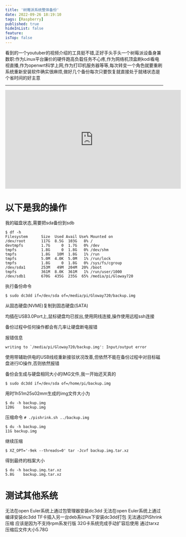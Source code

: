 ```yaml
---
title: '树莓派系统整体备份'
date: 2022-09-26 18:19:10
tags: [Raspberry]
published: true
hideInList: false
feature: 
isTop: false
---
```


看到的一个youtuber的视频介绍的工具挺不错,正好手头手头一个树莓派设备身兼数职:作为Linux平台廉价的硬件跑高负载任务不心疼,作为网络机顶盒刷kodi看电视直播,作为openwrt科学上网,作为打印机服务器等等,每次转变一个角色就要重刷系统重新安装软件确实很麻烦,做好几个备份每次只要恢复就直接处于就绪状态是个省时间的好主意

----

<iframe width="560" height="315" src="https://www.youtube.com/embed/k61s3_7nyS0" title="YouTube video player" frameborder="0" allow="accelerometer; autoplay; clipboard-write; encrypted-media; gyroscope; picture-in-picture" allowfullscreen></iframe>


# 以下是我的操作

我的磁盘状态,需要把sda备份到sdb
```
$ df -h
Filesystem      Size  Used Avail Use% Mounted on
/dev/root       117G  8.5G  103G   8% /
devtmpfs        1.7G     0  1.7G   0% /dev
tmpfs           1.8G     0  1.8G   0% /dev/shm
tmpfs           1.8G   10M  1.8G   1% /run
tmpfs           5.0M  4.0K  5.0M   1% /run/lock
tmpfs           1.8G     0  1.8G   0% /sys/fs/cgroup
/dev/sda1       253M   49M  204M  20% /boot
tmpfs           361M  8.0K  361M   1% /run/user/1000
/dev/sdb1       670G  435G  235G  65% /media/pi/Gloway720
```

执行备份命令

`$ sudo dc3dd if=/dev/sda of=/media/pi/Gloway720/backup.img`

从固态硬盘(NVME)复制到固态硬盘(SATA)

均插在USB3.0Port上,鼠标键盘均已拔出,使用网线连接,操作使用远程ssh连接

备份过程中任何操作都会有几率让硬盘断电报错

报错信息

```
writing to `/media/pi/Gloway720/backup.img': Input/output error
```
使用带辅助供电的USB线缆重新接驳状况改善,但依然不能在备份过程中对目标磁盘进行IO操作,否则依然报错

备份会生成与硬盘相同大小的IMG文件,我一开始还天真的

`$ sudo dc3dd if=/dev/sda of=/home/pi/backup.img`

用时1h51m25s02mm生成的img文件大小为
```
$ du -h backup.img
120G	backup.img
```

压缩命令
`# ./pishrink.sh ../backup.img`
```
$ du -h backup.img
11G	backup.img
```
继续压缩

`$ XZ_OPT='-9ek --threads=0' tar -Jcvf backup.img.tar.xz`

得到最终的档案大小
```
$ du -h backup.img.tar.xz
5.8G	backup.img.tar.xz
```
# 测试其他系统
无法在open Euler系统上通过包管理器安装dc3dd
无法在open Euler系统上通过编译安装dc3dd
TF卡插入另一台deb系linux下安装dc3dd打包
无法通过PiShrink压缩 应该是因为不支持rpm系发行版
32G卡系统完成手动扩容后使用
通过tarxz压缩后文件大小5.78G
